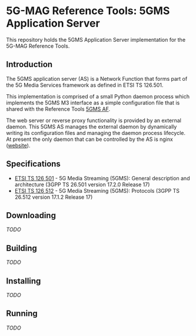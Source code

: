 # 5G-MAG Reference Tools: 5GMS Application Server

This repository holds the 5GMS Application Server implementation for the
5G-MAG Reference Tools.

## Introduction

The 5GMS application server (AS) is a Network Function that forms part of the
5G Media Services framework as defined in ETSI TS 126.501.

This implementation is comprised of a small Python daemon process which
implements the 5GMS M3 interface as a simple configuration file that is shared
with the Reference Tools [5GMS AF](https://github.com/5G-MAG/rt-5gms-application-function).

The web server or reverse proxy functionality is provided by an external daemon.
This 5GMS AS manages the external daemon by dynamically writing its
configuration files and managing the daemon process lifecycle. At present the
only daemon that can be controlled by the AS is nginx ([website](https://nginx.org/)).

## Specifications

* [ETSI TS 126 501](https://portal.etsi.org/webapp/workprogram/Report_WorkItem.asp?WKI_ID=66447) - 5G Media Streaming (5GMS): General description and architecture (3GPP TS 26.501 version 17.2.0 Release 17)
* [ETSI TS 126 512](https://portal.etsi.org/webapp/workprogram/Report_WorkItem.asp?WKI_ID=66919) - 5G Media Streaming (5GMS): Protocols (3GPP TS 26.512 version 17.1.2 Release 17)

## Downloading

_TODO_

## Building

_TODO_

## Installing

_TODO_

## Running

_TODO_

